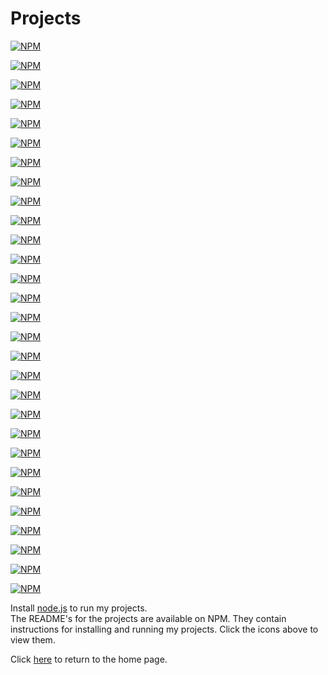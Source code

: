 # Projects
[![NPM](https://nodei.co/npm/stdin-prompt.png)](https://nodei.co/npm/stdin-prompt/)  

[![NPM](https://nodei.co/npm/thecoder08-helloworld.png)](https://nodei.co/npm/thecoder08-helloworld/)  

[![NPM](https://nodei.co/npm/thecoder08-clock.png)](https://nodei.co/npm/thecoder08-clock/)  

[![NPM](https://nodei.co/npm/thecoder08-http.png)](https://nodei.co/npm/thecoder08-http/)  

[![NPM](https://nodei.co/npm/thecoder08-experimental-email-server.png)](https://nodei.co/npm/thecoder08-experimental-email-server/)  

[![NPM](https://nodei.co/npm/thecoder08-object-database.png)](https://nodei.co/npm/thecoder08-object-database/)  

[![NPM](https://nodei.co/npm/grady-game.png)](https://nodei.co/npm/grady-game/)  

[![NPM](https://nodei.co/npm/thecoder08-markdown.png)](https://nodei.co/npm/thecoder08-markdown/)  

[![NPM](https://nodei.co/npm/thecoder08-username-generator.png)](https://nodei.co/npm/thecoder08-username-generator/)  

[![NPM](https://nodei.co/npm/thecoder08-mailer.png)](https://nodei.co/npm/thecoder08-mailer/)  

[![NPM](https://nodei.co/npm/thecoder08-gui.png)](https://nodei.co/npm/thecoder08-gui/)  

[![NPM](https://nodei.co/npm/gui-demo.png)](https://nodei.co/npm/gui-demo/)  

[![NPM](https://nodei.co/npm/math-shoot.png)](https://nodei.co/npm/math-shoot/)  

[![NPM](https://nodei.co/npm/thecoder08-chatter.png)](https://nodei.co/npm/thecoder08-chatter/)  

[![NPM](https://nodei.co/npm/tray-app.png)](https://nodei.co/npm/tray-app/)  

[![NPM](https://nodei.co/npm/thecoder08-calculator.png)](https://nodei.co/npm/thecoder08-calculator/)  

[![NPM](https://nodei.co/npm/thecoder08-mail.png)](https://nodei.co/npm/thecoder08-mail/)  

[![NPM](https://nodei.co/npm/docuget.png)](https://nodei.co/npm/docuget/)  

[![NPM](https://nodei.co/npm/thecoder08-googler.png)](https://nodei.co/npm/thecoder08-googler/)  

[![NPM](https://nodei.co/npm/lmos-source.png)](https://nodei.co/npm/lmos-source/)  

[![NPM](https://nodei.co/npm/lmos-prebuilt.png)](https://nodei.co/npm/lmos-prebuilt/)  

[![NPM](https://nodei.co/npm/brainfuck-helloworld.png)](https://nodei.co/npm/brainfuck-helloworld/)  

[![NPM](https://nodei.co/npm/thecoder08-de.png)](https://nodei.co/npm/thecoder08-de/)  

[![NPM](https://nodei.co/npm/thecoder08-platformer.png)](https://nodei.co/npm/thecoder08-platformer/)  

[![NPM](https://nodei.co/npm/skin-stealer.png)](https://nodei.co/npm/skin-stealer/)  

[![NPM](https://nodei.co/npm/thecoder08-stt.png)](https://nodei.co/npm/thecoder08-stt/)  

[![NPM](https://nodei.co/npm/math-shoot-mobile.png)](https://nodei.co/npm/math-shoot-mobile/)  

[![NPM](https://nodei.co/npm/redbed-computer.png)](https://nodei.co/npm/redbed-computer/)  

[![NPM](https://nodei.co/npm/htftp.png)](https://nodei.co/npm/htftp/)  

Install [node.js](https://nodejs.org) to run my projects.  
The README's for the projects are available on NPM. They contain instructions for installing and running my projects. Click the icons above to view them.

Click [here](/) to return to the home page.
<title>Projects</title>
